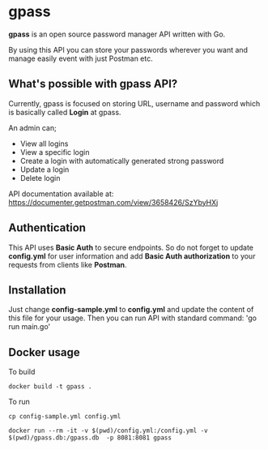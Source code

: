 # gpass

**gpass** is an open source password manager API written with Go. 

By using this API you can store your passwords wherever you want and manage easily event with just Postman etc.

## What's possible with gpass API?

Currently, gpass is focused on storing URL, username and password which is basically called **Login** at gpass. 

An admin can;

- View all logins
- View a specific login
- Create a login with automatically generated strong password
- Update a login
- Delete login
    
API documentation available at: https://documenter.getpostman.com/view/3658426/SzYbyHXj

## Authentication

This API uses **Basic Auth** to secure endpoints. So do not forget to update **config.yml** for user information and add **Basic Auth authorization** to your requests from clients like **Postman**.

## Installation
Just change **config-sample.yml** to **config.yml** and update the content of this file for your usage. Then you can run API with standard command: 'go run main.go'

## Docker usage

To build 
```
docker build -t gpass .
```

To run 
```
cp config-sample.yml config.yml

docker run --rm -it -v $(pwd)/config.yml:/config.yml -v $(pwd)/gpass.db:/gpass.db  -p 8081:8081 gpass
```